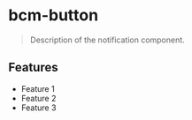 # bcm-button

> Description of the notification component.

## Features

* Feature 1
* Feature 2
* Feature 3